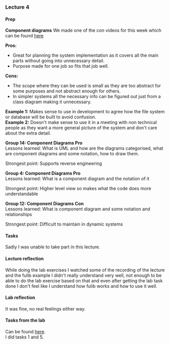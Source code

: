 ### Lecture 4
#### Prep
**Component diagrams**
We made one of the con videos for this week which can be found [here](https://www.youtube.com/watch?v=jmjxVekJ78g)<br>

**Pros:**
* Great for planning the system implementation as it covers all the main parts without going into unnecessary detail.
* Purpose made for one job so fits that job well.<br>

**Cons:**
* The scope where they can be used is small as they are too abstract for some purposes and not abstract enough for others.
* In simpler systems all the necessary info can be figured out just from a class diagram making it unnecessary. <br>

**Example 1:** Makes sense to use in development to agree how the file system or database will be built to avoid confusion. <br>
**Example 2:** Doesn't make sense to use it in a meeting with non technical people as they want a more general picture of the system and don't care about the extra detail. <br>

**Group 14: Component Diagrams Pro** <br>
Lessons learned: What is UML and how are the diagrams categorised, what are component diagrams and some notation, how to draw them. <br>

Strongest point: Supports reverse engineering

**Group 4: Component Diagrams Pro** <br>
Lessons learned: What is a component diagram and the notation of it <br>

Strongest point: Higher level view so makes what the code does more understandable

**Group 12: Component Diagrams Con** <br>
Lessons learned: What is component diagram and some notation and relationships<br>

Strongest point: Difficult to maintain in dynamic systems


#### Tasks
Sadly I was unable to take part in this lecture.

#### Lecture reflection
While doing the lab exercises I watched some of the recording of the lecture and the fulib example I didn't really understand very well, not
enough to be able to do the lab exercise based on that and even after getting the lab task done I don't feel like I understand how fulib
works and how to use it well.

#### Lab reflection
It was fine, no real feelings either way.

#### Tasks from the lab
Can be found [here](/team/Lab_29.09_tasks.md). <br>
I did tasks 1 and 5.